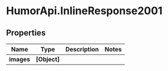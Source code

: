 # HumorApi.InlineResponse2001

## Properties

Name | Type | Description | Notes
------------ | ------------- | ------------- | -------------
**images** | **[Object]** |  | 


